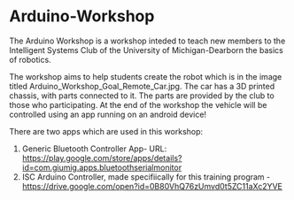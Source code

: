 # Arduino-Workshop

The Arduino Workshop is a workshop inteded to teach new members to the Intelligent Systems Club of the University of Michigan-Dearborn the basics of robotics.

The workshop aims to help students create the robot which is in the image titled Arduino_Workshop_Goal_Remote_Car.jpg. The car has a 3D printed chassis, with parts connected to it. 
The parts are provided by the club to those who participating. At the end of the workshop the vehicle will be controlled using an app running on an android device!

There are two apps which are used in this workshop:
1) Generic Bluetooth Controller App- URL: https://play.google.com/store/apps/details?id=com.giumig.apps.bluetoothserialmonitor
2) ISC Arduino Controller, made specifiically for this training program - https://drive.google.com/open?id=0B80VhQ76zUmvd0t5ZC11aXc2YVE